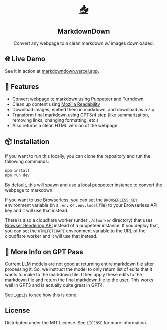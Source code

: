 <div align="center">
  <a href="https://markdowndown.vercel.app/">
    <h1>📥</h1>
  </a>
  <h2>Markdown<b>Down</b></h2>
  <p>Convert any webpage to a clean markdown w/ images downloaded.</p>
</div>

## 🌐 Live Demo
See it in action at [markdowndown.vercel.app](https://markdowndown.vercel.app/).

## 🚀 Features
- Convert webpage to markdown using [Puppeteer](https://pptr.dev/) and [Turndown](https://github.com/mixmark-io/turndown)
- Clean up content using [Mozilla Readability](https://github.com/mozilla/readability)
- Download images, embed them in markdown, and download as a zip
- Transform final markdown using GPT3/4 step (like summarization, removing links, changing formatting, etc.)
- Also returns a clean HTML version of the webpage

## 📦 Installation

If you want to run this locally, you can clone the repository and run the following commands:

```bash
npm install
npm run dev
```

By default, this will spawn and use a local puppeteer instance to convert the webpage to markdown. 

If you want to use Browserless, you can set the `BROWSERLESS_KEY` environment variable (in a `.env` or `.env.local` file) to your Browserless API key and it will use that instead.

There is also a cloudflare worker (under `./cfworker` directory) that uses [Browser Rendering API](https://developers.cloudflare.com/browser-rendering/) instead of a puppeteer instance. If you deploy that, you can set the `HTMLFETCHAPI` environment variable to the URL of the cloudflare worker and it will use that instead.

## 🤖 More Info on GPT Pass

Current LLM models are not good at returning entire markdown file after processing it. So, we instruct the model to only return list of edits that it wants to make to the markdown file. I then apply these edits to the markdown file and return the final markdown file to the user. This works well in GPT3 and is actually quite great in GPT4. 

See [_gpt.js](./markdowndown/src/pages/api/_gpt.js) to see how this is done.

## License

Distributed under the MIT License. See `LICENSE` for more information.